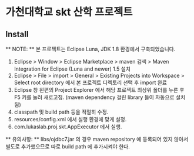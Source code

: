 # 가천대학교 skt 산학 프로젝트

## Install

** NOTE: ** 본 프로젝트는 Eclipse Luna, JDK 1.8 환경에서 구축되었습니다. 

1. Eclipse > Window > Eclipse Marketplace > maven 검색 > Maven Integration for Eclipse (Luna and newer) 1.5 설치
2. Eclipse > File > import > General > Existing Projects into Workspace > Select root directory 에서 본 프로젝트 디렉토리 선택 후 import 완료
3. Eclipse 창 왼편의 Project Explorer 에서 해당 프로젝트 최상위 폴더를 누른 후 F5 키를 눌러 새로고침. (maven dependency 걸린 library 들이 자동으로 설치됨)
4. classpath 및 build path 등을 적절히 수정.
5. resources/config.xml 에서 실행 환경에 맞게 설정.
5. com.lukaslab.proj.skt.AppExecutor 에서 실행.

** 유의사항: ** libs/ojdbc7.jar 의 경우 maven repository 에 등록되어 있지 않아서 별도로 추가했으므로 따로 build path 에 추가시켜야 한다.



